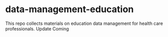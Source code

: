# data-management-education
This repo collects materials on education data management for health care professionals.
Update
Coming
